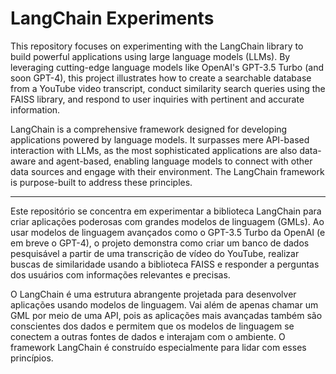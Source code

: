 # LangChain Experiments

This repository focuses on experimenting with the LangChain library to build powerful applications using large language models (LLMs). By leveraging cutting-edge language models like OpenAI's GPT-3.5 Turbo (and soon GPT-4), this project illustrates how to create a searchable database from a YouTube video transcript, conduct similarity search queries using the FAISS library, and respond to user inquiries with pertinent and accurate information.

LangChain is a comprehensive framework designed for developing applications powered by language models. It surpasses mere API-based interaction with LLMs, as the most sophisticated applications are also data-aware and agent-based, enabling language models to connect with other data sources and engage with their environment. The LangChain framework is purpose-built to address these principles.

---

Este repositório se concentra em experimentar a biblioteca LangChain para criar aplicações poderosas com grandes modelos de linguagem (GMLs). Ao usar modelos de linguagem avançados como o GPT-3.5 Turbo da OpenAI (e em breve o GPT-4), o projeto demonstra como criar um banco de dados pesquisável a partir de uma transcrição de vídeo do YouTube, realizar buscas de similaridade usando a biblioteca FAISS e responder a perguntas dos usuários com informações relevantes e precisas.

O LangChain é uma estrutura abrangente projetada para desenvolver aplicações usando modelos de linguagem. Vai além de apenas chamar um GML por meio de uma API, pois as aplicações mais avançadas também são conscientes dos dados e permitem que os modelos de linguagem se conectem a outras fontes de dados e interajam com o ambiente. O framework LangChain é construído especialmente para lidar com esses princípios.
